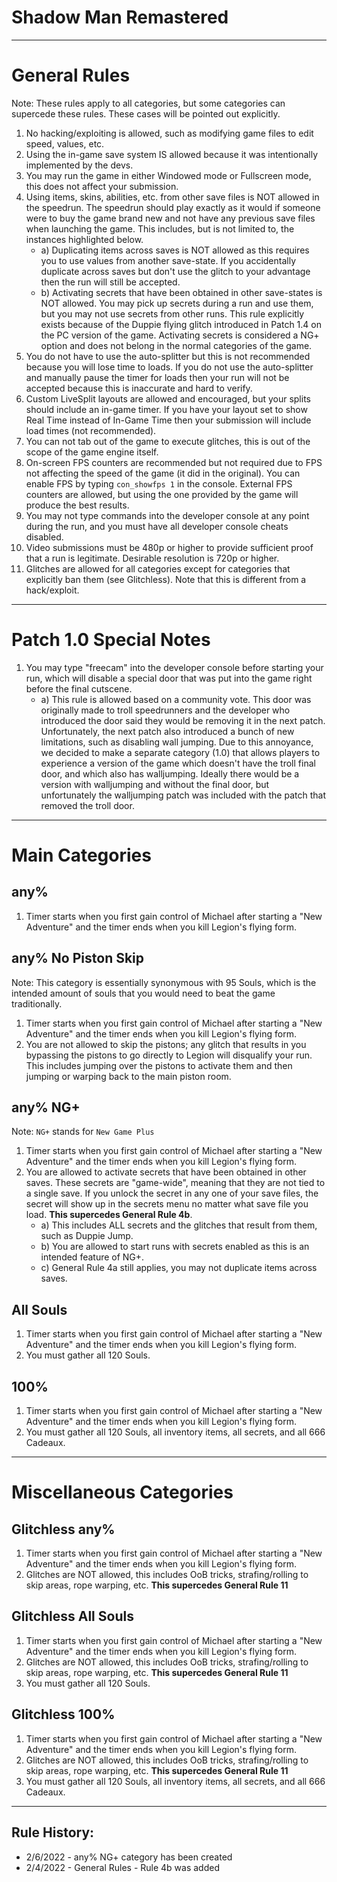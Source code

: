 # Shadow Man Remastered

---

# General Rules
Note: These rules apply to all categories, but some categories can supercede these rules. These cases will be pointed out explicitly.

1. No hacking/exploiting is allowed, such as modifying game files to edit speed, values, etc.
2. Using the in-game save system IS allowed because it was intentionally implemented by the devs.
3. You may run the game in either Windowed mode or Fullscreen mode, this does not affect your submission.
4. Using items, skins, abilities, etc. from other save files is NOT allowed in the speedrun. The speedrun should play exactly as it would if someone were to buy the game brand new and not have any previous save files when launching the game. This includes, but is not limited to, the instances highlighted below.
   * a) Duplicating items across saves is NOT allowed as this requires you to use values from another save-state. If you accidentally duplicate across saves but don't use the glitch to your advantage then the run will still be accepted.
   * b) Activating secrets that have been obtained in other save-states is NOT allowed. You may pick up secrets during a run and use them, but you may not use secrets from other runs. This rule explicitly exists because of the Duppie flying glitch introduced in Patch 1.4 on the PC version of the game. Activating secrets is considered a NG+ option and does not belong in the normal categories of the game.
5. You do not have to use the auto-splitter but this is not recommended because you will lose time to loads. If you do not use the auto-splitter and manually pause the timer for loads then your run will not be accepted because this is inaccurate and hard to verify.
6. Custom LiveSplit layouts are allowed and encouraged, but your splits should include an in-game timer. If you have your layout set to show Real Time instead of In-Game Time then your submission will include load times (not recommended).
7. You can not tab out of the game to execute glitches, this is out of the scope of the game engine itself.
8. On-screen FPS counters are recommended but not required due to FPS not affecting the speed of the game (it did in the original). You can enable FPS by typing `con_showfps 1` in the console. External FPS counters are allowed, but using the one provided by the game will produce the best results.
9.  You may not type commands into the developer console at any point during the run, and you must have all developer console cheats disabled.
10. Video submissions must be 480p or higher to provide sufficient proof that a run is legitimate. Desirable resolution is 720p or higher.
11. Glitches are allowed for all categories except for categories that explicitly ban them (see Glitchless). Note that this is different from a hack/exploit.

---

# Patch 1.0 Special Notes
1. You may type "freecam" into the developer console before starting your run, which will disable a special door that was put into the game right before the final cutscene.
   * a) This rule is allowed based on a community vote. This door was originally made to troll speedrunners and the developer who introduced the door said they would be removing it in the next patch. Unfortunately, the next patch also introduced a bunch of new limitations, such as disabling wall jumping. Due to this annoyance, we decided to make a separate category (1.0) that allows players to experience a version of the game which doesn't have the troll final door, and which also has walljumping. Ideally there would be a version with walljumping and without the final door, but unfortunately the walljumping patch was included with the patch that removed the troll door.

---

# Main Categories

## any%
1. Timer starts when you first gain control of Michael after starting a "New Adventure" and the timer ends when you kill Legion's flying form.

## any% No Piston Skip
Note: This category is essentially synonymous with 95 Souls, which is the intended amount of souls that you would need to beat the game traditionally.
1. Timer starts when you first gain control of Michael after starting a "New Adventure" and the timer ends when you kill Legion's flying form.
2. You are not allowed to skip the pistons; any glitch that results in you bypassing the pistons to go directly to Legion will disqualify your run. This includes jumping over the pistons to activate them and then jumping or warping back to the main piston room.

## any% NG+
Note: `NG+` stands for `New Game Plus`
1. Timer starts when you first gain control of Michael after starting a "New Adventure" and the timer ends when you kill Legion's flying form.
2. You are allowed to activate secrets that have been obtained in other saves. These secrets are "game-wide", meaning that they are not tied to a single save. If you unlock the secret in any one of your save files, the secret will show up in the secrets menu no matter what save file you load. **This supercedes General Rule 4b**.
   * a) This includes ALL secrets and the glitches that result from them, such as Duppie Jump.
   * b) You are allowed to start runs with secrets enabled as this is an intended feature of NG+.
   * c) General Rule 4a still applies, you may not duplicate items across saves.

## All Souls
1. Timer starts when you first gain control of Michael after starting a "New Adventure" and the timer ends when you kill Legion's flying form.
2. You must gather all 120 Souls.

## 100%
1. Timer starts when you first gain control of Michael after starting a "New Adventure" and the timer ends when you kill Legion's flying form.
2. You must gather all 120 Souls, all inventory items, all secrets, and all 666 Cadeaux.

---

# Miscellaneous Categories

## Glitchless any%
1. Timer starts when you first gain control of Michael after starting a "New Adventure" and the timer ends when you kill Legion's flying form.
2. Glitches are NOT allowed, this includes OoB tricks, strafing/rolling to skip areas, rope warping, etc. **This supercedes General Rule 11**

## Glitchless All Souls
1. Timer starts when you first gain control of Michael after starting a "New Adventure" and the timer ends when you kill Legion's flying form.
2. Glitches are NOT allowed, this includes OoB tricks, strafing/rolling to skip areas, rope warping, etc. **This supercedes General Rule 11**
3. You must gather all 120 Souls.

## Glitchless 100%
1. Timer starts when you first gain control of Michael after starting a "New Adventure" and the timer ends when you kill Legion's flying form.
2. Glitches are NOT allowed, this includes OoB tricks, strafing/rolling to skip areas, rope warping, etc. **This supercedes General Rule 11**
3. You must gather all 120 Souls, all inventory items, all secrets, and all 666 Cadeaux.

---

## Rule History:
- 2/6/2022 - any% NG+ category has been created
- 2/4/2022 - General Rules - Rule 4b was added

